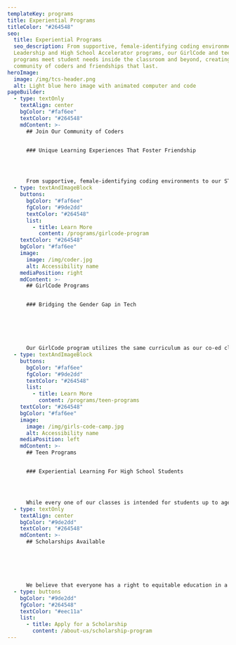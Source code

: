 ```yaml
---
templateKey: programs
title: Experiential Programs
titleColor: "#264548"
seo:
  title: Experiential Programs
  seo_description: From supportive, female-identifying coding environments to our STEM
  Leadership and High School Accelerator programs, our GirlCode and teen
  programs meet student needs inside the classroom and beyond, creating a
  community of coders and friendships that last.
heroImage:
  image: /img/tcs-header.png
  alt: Light blue hero image with animated computer and code
pageBuilder:
  - type: textOnly
    textAlign: center
    bgColor: "#faf6ee"
    textColor: "#264548"
    mdContent: >-
      ## Join Our Community of Coders


      ### Unique Learning Experiences That Foster Friendship




      From supportive, female-identifying coding environments to our STEM Leadership and High School Accelerator programs, our GirlCode and teen programs meet student needs inside the classroom and beyond, creating a community of coders and friendships that last.
  - type: textAndImageBlock
    buttons:
      bgColor: "#faf6ee"
      fgColor: "#9de2dd"
      textColor: "#264548"
      list:
        - title: Learn More
          content: /programs/girlcode-program
    textColor: "#264548"
    bgColor: "#faf6ee"
    image:
      image: /img/coder.jpg
      alt: Accessibility name
    mediaPosition: right
    mdContent: >-
      ## GirlCode Programs


      ### Bridging the Gender Gap in Tech






      Our GirlCode program utilizes the same curriculum as our co-ed classes and is open to anyone looking to learn in a safe and supportive female-identifying space. In these welcoming classes, students develop friendships, have fun, and discover opportunities to tackle new challenges in an inclusive environment.
  - type: textAndImageBlock
    buttons:
      bgColor: "#faf6ee"
      fgColor: "#9de2dd"
      textColor: "#264548"
      list:
        - title: Learn More
          content: /programs/teen-programs
    textColor: "#264548"
    bgColor: "#faf6ee"
    image:
      image: /img/girls-code-camp.jpg
      alt: Accessibility name
    mediaPosition: left
    mdContent: >-
      ## Teen Programs


      ### Experiential Learning For High School Students




      While every one of our classes is intended for students up to age 17, our teen-only high school programs build on foundational skills with opportunities to take on larger independent projects and develop leadership and mentoring capabilities.
  - type: textOnly
    textAlign: center
    bgColor: "#9de2dd"
    textColor: "#264548"
    mdContent: >-
      ## Scholarships Available






      We believe that everyone has a right to equitable education in a safe and inclusive learning environment and are committed to increasing access to our high-quality coding programs. Our scholarship program accounts for 25 percent of the students we teach. Our long-term goal as we work towards educational equity is to reach 50 percent of our students through at-cost and pro-bono services.
  - type: buttons
    bgColor: "#9de2dd"
    fgColor: "#264548"
    textColor: "#eec11a"
    list:
      - title: Apply for a Scholarship
        content: /about-us/scholarship-program
---
```

